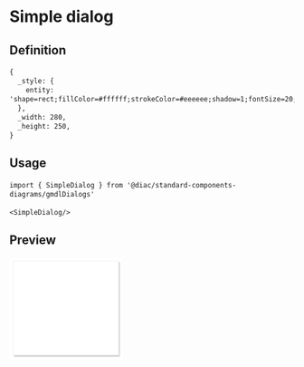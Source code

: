 # Simple dialog

## Definition

```
{
  _style: { 
    entity: 'shape=rect;fillColor=#ffffff;strokeColor=#eeeeee;shadow=1;fontSize=20;fontColor=#000000;align=left;spacing=16;verticalAlign=top;fontStyle=0;spacingTop=-5;recursiveResize=0;whiteSpace=wrap;html=1;',
  },
  _width: 280,
  _height: 250,
}
```

## Usage

```
import { SimpleDialog } from '@diac/standard-components-diagrams/gmdlDialogs'

<SimpleDialog/>
```

## Preview

<img src="./simple-dialog.png" width="200"/>

